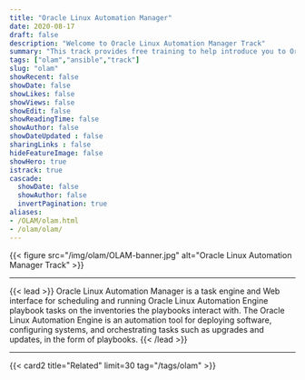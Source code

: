 ```yaml
---
title: "Oracle Linux Automation Manager"
date: 2020-08-17
draft: false
description: "Welcome to Oracle Linux Automation Manager Track"
summary: "This track provides free training to help introduce you to Oracle Linux Automation Manager and improve your skills with its automation tools.  The Oracle Linux Automation Engine is an automation tool for deploying software, configuring systems, and orchestrating tasks such as upgrades and updates, in the form of playbooks.  Oracle Linux Automation Manager provides features that allow your organization to effectively manage infrastructure configuration through a browser user interface."
tags: ["olam","ansible","track"]
slug: "olam"
showRecent: false
showDate: false
showLikes: false
showViews: false
showEdit: false
showReadingTime: false
showAuthor: false
showDateUpdated : false
sharingLinks : false
hideFeatureImage: false
showHero: true
istrack: true
cascade:
  showDate: false
  showAuthor: false
  invertPagination: true
aliases:
- /OLAM/olam.html
- /olam/olam/
---
```


{{< figure src="/img/olam/OLAM-banner.jpg" alt="Oracle Linux Automation Manager Track" >}}

---

{{< lead >}}
Oracle Linux Automation Manager is a task engine and Web interface for scheduling and running Oracle Linux Automation Engine playbook tasks on the inventories the playbooks interact with. The Oracle Linux Automation Engine is an automation tool for deploying software, configuring systems, and orchestrating tasks such as upgrades and updates, in the form of playbooks.
{{< /lead >}}

---

{{< card2 title="Related" limit=30 tag="/tags/olam" >}}
